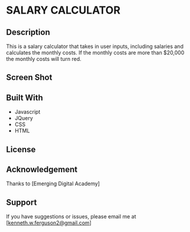 # SALARY CALCULATOR

## Description

This is a salary calculator that takes in user inputs, including salaries and calculates the monthly costs.
If the monthly costs are more than $20,000 the monthly costs will turn red.

## Screen Shot

## Built With

- Javascript
- JQuery
- CSS
- HTML

## License

## Acknowledgement

Thanks to [Emerging Digital Academy]

## Support

If you have suggestions or issues, please email me at [kenneth.w.ferguson2@gmail.com]
